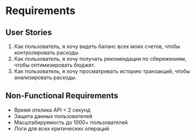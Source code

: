 # Requirements

## User Stories
1. Как пользователь, я хочу видеть баланс всех моих счетов, чтобы контролировать расходы.
2. Как пользователь, я хочу получать рекомендации по сбережениям, чтобы оптимизировать бюджет.
3. Как пользователь, я хочу просматривать историю транзакций, чтобы анализировать расходы.

## Non-Functional Requirements
- Время отклика API < 2 секунд
- Защита данных пользователей
- Масштабируемость до 1000+ пользователей
- Логи для всех критических операций